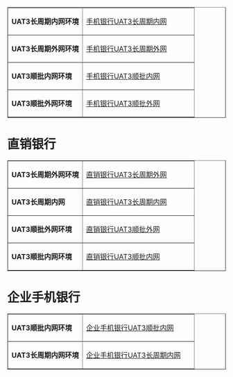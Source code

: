 <!-- ## 新核心安卓测试包-->

 <table border="1">
   <tr>
    <td width="40%">
      <p><b>UAT3长周期内网环境</b></p>
    </td>
    <td width="60">
      <a href="https://www.pgyer.com/1b7a02b90b08d9e8a8c5f8def9b61de8">手机银行UAT3长周期内网</a>
    </td>
  </tr>
  <tr>
    <td width="40%">
      <p><b>UAT3长周期外网环境</b></p>
    </td>
    <td width="60">
      <a href="https://www.pgyer.com/ce8266faacca9404fcbc6b62b4bbc35f">手机银行UAT3长周期外网</a>
    </td>
  </tr>
  <tr>
    <td width="40%">
      <p><b>UAT3顺批内网环境</b></p>
    </td>
    <td width="60">
      <a href="https://www.pgyer.com/29b841f841bcc2967d0c3f306233953a">手机银行UAT3顺批内网</a>
    </td>
  </tr>
  <tr>
    <td width="40%">
      <p><b>UAT3顺批外网环境</b></p>
    </td>
    <td width="60">
      <a href="https://www.pgyer.com/d6e4c48e55ad08de87f31f363d8489f7">手机银行UAT3顺批外网</a>
    </td>
  </tr> 
 
</table>

# 直销银行
<table border="1">
   <tr>
    <td width="40%">
      <p><b>UAT3长周期外网环境</b></p>
    </td>
    <td width="60">
      <a href="https://www.pgyer.com/fcb7900cd0b29a08a0b86a93c2e3cc38">直销银行UAT3长周期外网</a>
    </td>
   </tr>
    
  <tr>
    <td width="40%">
      <p><b>UAT3长周期内网</b></p>
    </td>
    <td width="60">
      <a href="https://www.pgyer.com/283eadccc85707823db29f6a5309b8a6">直销银行UAT3长周期内网</a>
    </td>
  </tr>
      
  <tr>
    <td width="40%">
      <p><b>UAT3顺批外网环境</b></p>
    </td>
    <td width="60">
      <a href="https://www.pgyer.com/56621c6d4735d9451ff87e7d4ac038b2">直销银行UAT3顺批外网</a>
    </td>
  </tr>
      
  <tr>
    <td width="40%">
      <p><b>UAT3顺批内网环境</b></p>
    </td>
    <td width="60">
      <a href="https://www.pgyer.com/3f84e626a841524f1a289a530487b2f8">直销银行UAT3顺批内网</a>
    </td>
  </tr>

</table>

# 企业手机银行
<table border="1">
  
  <tr>
    <td width="40%">
      <p><b>UAT3顺批内网环境</b></p>
    </td>
    <td width="60">
      <a href="https://www.pgyer.com/313ed47ca2dcc324808cf413c861cee8">企业手机银行UAT3顺批内网</a>
    </td>
  </tr>
  
  <tr>
    <td width="40%">
      <p><b>UAT3长周期内网环境</b></p>
    </td>
    <td width="60">
      <a href="https://www.pgyer.com/172577a2771f4bb9b4c47538a688cb04">企业手机银行UAT3长周期内网</a>
    </td>
  </tr>
 
</table>

